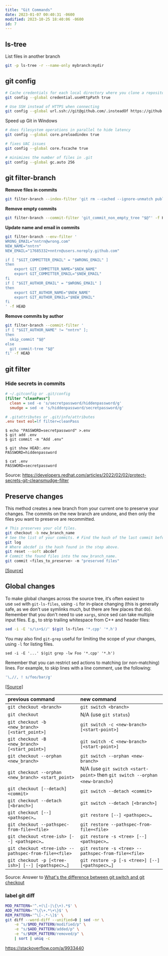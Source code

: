 ```yaml
---
title: "Git Commands"
date: 2023-01-07 00:40:31 -0600
modified: 2023-10-25 18:40:06 -0600
id: 7
---
```



## ls-tree

List files in another branch

```sh
git -p ls-tree -r --name-only mybranch:mydir
```

## git config

```sh
# Cache credentials for each local directory where you clone a repository
git config --global credential.useHttpPath true

# Use SSH instead of HTTPS when connecting 
git config --global url.ssh://git@github.com/.insteadOf https://github.com/
```

Speed up Git in Windows

```sh
# does filesystem operations in parallel to hide latency
git config --global core.preloadindex true

# fixes UAC issues
git config --global core.fscache true

# minimizes the number of files in .git
git config --global gc.auto 256
```



## git filter-branch

**Remove files in commits**
```sh
git filter-branch --index-filter 'git rm --cached --ignore-unmatch public/*' HEAD
```

**Remove empty commits**
```sh
git filter-branch --commit-filter 'git_commit_non_empty_tree "$@"' -f HEAD
```

**Update name and email in commits**
```sh
git filter-branch --env-filter '
WRONG_EMAIL="nntrn@wrong.com"
NEW_NAME="nntrn"
NEW_EMAIL="17685332+nntrn@users.noreply.github.com"

if [ "$GIT_COMMITTER_EMAIL" = "$WRONG_EMAIL" ]
then
    export GIT_COMMITTER_NAME="$NEW_NAME"
    export GIT_COMMITTER_EMAIL="$NEW_EMAIL"
fi
if [ "$GIT_AUTHOR_EMAIL" = "$WRONG_EMAIL" ]
then
    export GIT_AUTHOR_NAME="$NEW_NAME"
    export GIT_AUTHOR_EMAIL="$NEW_EMAIL"
fi
' -f HEAD
```

**Remove commits by author**
```sh
git filter-branch --commit-filter '
if [ "$GIT_AUTHOR_NAME" != "nntrn" ];
then
  skip_commit "$@"
else
  git commit-tree "$@"
fi' -f HEAD
```



## git filter

### Hide secrets in commits 

```ini
# ~/.gitconfig or .git/config
[filter "cleanPass"]
  clean = sed -e 's/secretpassword/hiddenpassword/g'
  smudge = sed -e 's/hiddenpassword/secretpassword/g'
```

```ini
# .gitattributes or .git/info/attributes
.env text eol=lf filter=cleanPass
```

```console
$ echo "PASSWORD=secretpassword" >.env
$ git add .env
$ git commit -m "Add .env"

$ git show HEAD:.env
PASSWORD=hiddenpassword

$ cat .env
PASSWORD=secretpassword
```

Source: https://developers.redhat.com/articles/2022/02/02/protect-secrets-git-cleansmudge-filter



## Preserve changes

This method creates a new branch from your current one to preserve your changes. The commits on the new branch are undone, and then only the files you want to preserve are recommitted.

```sh
# This preserves your old files.
git checkout -b new_branch_name
# See the list of your commits. # Find the hash of the last commit before your changes.
git log
# Where abcdef is the hash found in the step above.
git reset --soft abcdef
# Commit the found files into the new_branch_name.
git commit <files_to_preserve> -m "preserved files"
```

[[Source]](https://chromium.googlesource.com/chromium/src/+/ad44f6081ccc6b92479b12f1eb7e9482f474859d/docs/git_cookbook.md)


## Global changes

To make global changes across the source tree, it‘s often easiest to use `sed` with `git-ls-files`, using `-i` for in-place changing (this is generally safe, as we don’t use symlinks much, but there are few places that do). Remember that you don't need to use `xargs`, since sed can take multiple input files. E.g., to strip trailing whitespace from C++ and header files:

```sh
sed -i -E 's/\s+$//' $(git ls-files '*.cpp' '*.h')
```

You may also find `git-grep` useful for limiting the scope of your changes, using `-l` for listing files.

```
sed -i -E '...' $(git grep -lw Foo '*.cpp' '*.h')
```

Remember that you can restrict sed actions to matching (or non-matching) lines. For example, to skip lines with a line comment, use the following:

```sh
'\,//, ! s/foo/bar/g'
```

[[Source]](https://chromium.googlesource.com/chromium/src/+/ad44f6081ccc6b92479b12f1eb7e9482f474859d/docs/git_tips.md)


**previous command** | **new command**                                                              
:----|:----
`git checkout <branch>`                               | `git switch <branch>`                                                        
`git checkout`                                        | N/A (use `git status`)                                                       
`git checkout -b <new_branch> [<start_point>]`        | `git switch -c <new-branch> [<start-point>]`                                 
`git checkout -B <new_branch> [<start_point>]`        | `git switch -C <new-branch> [<start-point>]`                                 
`git checkout --orphan <new_branch>`                  | `git switch --orphan <new-branch>`                                           
`git checkout --orphan <new_branch> <start_point>`    | N/A (use `git switch <start-point>` then `git switch --orphan <new-branch>`) 
`git checkout [--detach] <commit>`                    | `git switch --detach <commit>`                                               
`git checkout --detach [<branch>]`                    | `git switch --detach [<branch>]`                                             
`git checkout [--] <pathspec>…`                       | `git restore [--] <pathspec>…`                                               
`git checkout --pathspec-from-file=<file>`            | `git restore --pathspec-from-file=<file>`                                    
`git checkout <tree-ish> [--] <pathspec>…`            | `git restore -s <tree> [--] <pathspec>…`                                     
`git checkout <tree-ish> --pathspec-from-file=<file>` | `git restore -s <tree> --pathspec-from-file=<file>`                          
`git checkout -p [<tree-ish>] [--] [<pathspec>…]`     | `git restore -p [-s <tree>] [--] [<pathspec>…]`                              


Source: Answer to [What's the difference between git switch and git checkout <branch>](https://stackoverflow.com/a/70454786)



### label git diff

```sh
MOD_PATTERN='^.+(\[-|\{\+).*$' \
ADD_PATTERN='^\{\+.*\+\}$' \
REM_PATTERN='^\[-.*-\]$' \
git diff --word-diff --unified=0 | sed -nr \
    -e "s/$MOD_PATTERN/modified/p" \
    -e "s/$ADD_PATTERN/added/p" \
    -e "s/$REM_PATTERN/removed/p" \
    | sort | uniq -c
```

https://stackoverflow.com/a/9933440

